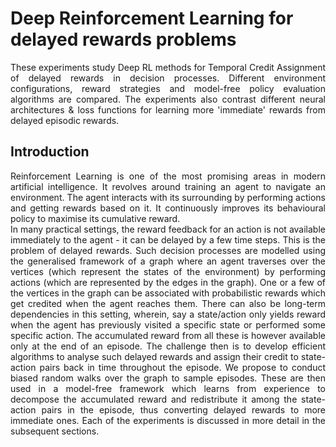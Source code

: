 <h1> Deep Reinforcement Learning for delayed rewards problems </h1>

<p align="justify">
	These experiments study Deep RL methods for Temporal Credit Assignment of delayed rewards in decision processes. Different environment configurations,
	reward strategies and model-free policy evaluation algorithms are compared. The experiments also contrast different neural architectures & loss 		functions for learning more 'immediate' rewards from delayed episodic rewards.
</p>
    

<h2 id="intro"> Introduction </h2>
<p align="justify">
	Reinforcement Learning is one of the most promising areas in modern artificial intelligence. It revolves around training an agent to navigate an 
	environment. The agent interacts with its surrounding by performing actions and getting rewards based on it. It continuously improves its behavioural 
	policy to maximise its cumulative reward.
<br>
	In many practical settings, the reward feedback for an action is not available immediately to the agent - it can be delayed by a few time steps. This 
	is the problem of delayed rewards. Such decision processes are modelled using the generalised framework of a graph where an agent traverses 
	over the vertices (which represent the states of the environment) by performing actions (which are represented by the edges in the graph). One or a 
	few of the vertices in the graph can be associated with probabilistic rewards which get credited when the agent reaches them. There can also be 
	long-term dependencies in this setting, wherein, say a state/action only yields reward when the agent has previously visited a specific state or 
	performed some specific action. The accumulated reward from all these is however available only at the end of an episode. The challenge then is to 
	develop efficient algorithms to analyse such delayed rewards and assign their credit to state-action pairs back in time throughout the episode. We 
	propose to conduct biased random walks over the graph to sample episodes. These are then used in a model-free framework which learns from experience 
	to decompose the accumulated reward and redistribute it among the state-action pairs in the episode, thus converting delayed rewards to more immediate 	   ones. Each of the experiments is discussed in more detail in the subsequent sections.
